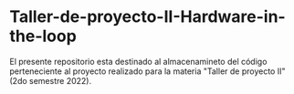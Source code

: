 # Taller-de-proyecto-II-Hardware-in-the-loop
El presente repositorio esta destinado al almacenamineto del código perteneciente al proyecto realizado para la materia "Taller de proyecto II" (2do semestre 2022).

